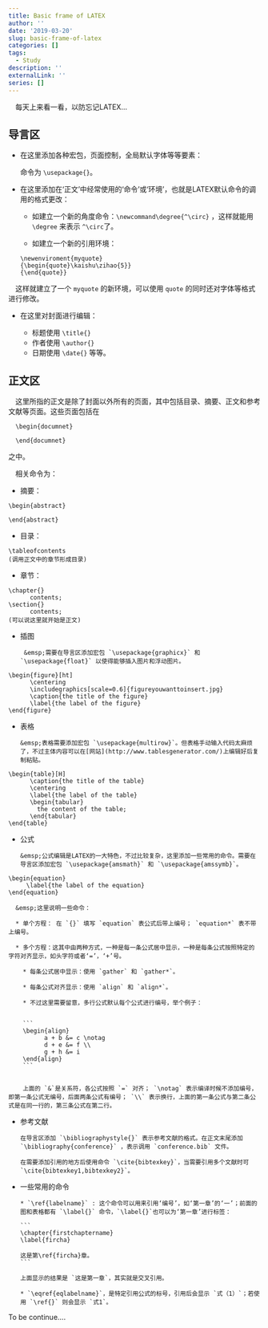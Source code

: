 ```yaml
---
title: Basic frame of LATEX
author: ''
date: '2019-03-20'
slug: basic-frame-of-latex
categories: []
tags:
  - Study
description: ''
externalLink: ''
series: []
---
```

&emsp;每天上来看一看，以防忘记LATEX...
## 导言区
* 在这里添加各种宏包，页面控制，全局默认字体等等要素：

    命令为 `\usepackage{}`。

* 在这里添加在‘正文’中经常使用的‘命令’或‘环境’，也就是LATEX默认命令的调用的格式更改：

  * 如建立一个新的角度命令：`\newcommand\degree{^\circ}` ，这样就能用 `\degree` 来表示 `^\circ`了。

  * 如建立一个新的引用环境：
  
  ```
  \newenviroment{myquote} 
  {\begin{quote}\kaishu\zihao{5}} 
  {\end{quote}}
  ```
  
&emsp;这样就建立了一个 `myquote` 的新环境，可以使用 `quote` 的同时还对字体等格式进行修改。

* 在这里对封面进行编辑：

  * 标题使用 `\title{}`
  * 作者使用 `\author{}`
  * 日期使用 `\date{}` 等等。

## 正文区
&emsp;这里所指的正文是除了封面以外所有的页面，其中包括目录、摘要、正文和参考文献等页面。这些页面包括在

```
  \begin{documnet}
  
  \end{documnet}
```  

之中。

&emsp;相关命令为：

* 摘要： 

```
\begin{abstract}

\end{abstract}
```

* 目录：

```
\tableofcontents
(调用正文中的章节形成目录)
```

* 章节：

```
\chapter{}
      contents;
\section{}
      contents;
(可以说这里就开始是正文)
```

* 插图

       &emsp;需要在导言区添加宏包 `\usepackage{graphicx}` 和 `\usepackage{float}` 以使得能够插入图片和浮动图片。
       
```
\begin{figure}[ht]
      \centering
      \includegraphics[scale=0.6]{figureyouwanttoinsert.jpg}
      \caption{the title of the figure}
      \label{the label of the figure}
\end{figure}
```

* 表格
      
      &emsp;表格需要添加宏包 `\usepackage{multirow}`。但表格手动输入代码太麻烦了，不过主体内容可以在[网站](http://www.tablesgenerator.com/)上编辑好后复制粘贴。
      
```
\begin{table}[H]
      \caption{the title of the table}
      \centering
      \label{the label of the table}
      \begin{tabular}
        the content of the table;
      \end{tabular}
\end{table}
```

* 公式

      &emsp;公式编辑是LATEX的一大特色，不过比较复杂，这里添加一些常用的命令。需要在导言区添加宏包 `\usepackage{amsmath}` 和 `\usepackage{amssymb}`。
      
```
\begin{equation}
     \label{the label of the equation}
\end{equation}
```


      &emsp;这里说明一些命令：
      
      * 单个方程： 在 `{}` 填写 `equation` 表公式后带上编号； `equation*` 表不带上编号。
      
      * 多个方程：这其中由两种方式，一种是每一条公式居中显示，一种是每条公式按照特定的字符对齐显示，如头字符或者‘=’，‘+’号。
      
        * 每条公式居中显示：使用 `gather` 和 `gather*`。
        
        * 每条公式对齐显示：使用 `align` 和 `align*`。
        
        * 不过这里需要留意，多行公式默认每个公式进行编号，举个例子：
        
        
        ```
        \begin{align}
              a + b &= c \notag 
              d + e &= f \\
              g + h &= i 
        \end{align}
        ```
        
        
        上面的 `&`是关系符，各公式按照 `=` 对齐； `\notag` 表示编译时候不添加编号，即第一条公式无编号，后面两条公式有编号； `\\` 表示换行，上面的第一条公式与第二条公式是在同一行的，第三条公式在第二行。
          
          
* 参考文献

      在导言区添加 `\bibliographystyle{}` 表示参考文献的格式。在正文末尾添加 `\bibliography{conference}` ，表示调用 `conference.bib` 文件。
      
      在需要添加引用的地方后使用命令 `\cite{bibtexkey}`，当需要引用多个文献时可 `\cite{bibtexkey1,bibtexkey2}`。
      
* 一些常用的命令
      
      * `\ref{labelname}` : 这个命令可以用来引用‘编号’，如‘第一章’的‘一’；前面的图和表格都有 `\label{}` 命令，`\label{}`也可以为‘第一章’进行标签：
      
      ```
      \chapter{firstchaptername}
      \label{fircha}
      
      这是第\ref{fircha}章。
      ```
      
      上面显示的结果是 `这是第一章`，其实就是交叉引用。
      
      * `\eqref{eqlabelname}`，是特定引用公式的标号，引用后会显示 `式（1）`；若使用 `\ref{}` 则会显示 `式1`。
      
To be continue....